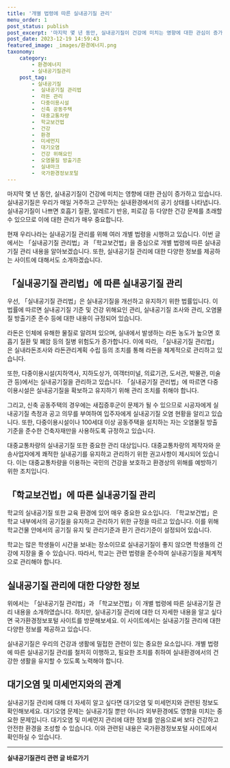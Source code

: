 ```yaml
---
title: '개별 법령에 따른 실내공기질 관리'
menu_order: 1
post_status: publish
post_excerpt: '마지막 몇 년 동안, 실내공기질이 건강에 미치는 영향에 대한 관심이 증가하고 있습니다. 실내공기질은 우리가 매일 거주하고 근무하는 실내환경에서의 공기 상태를 나타냅니다. 실내공기질이 나쁘면 호흡기 질환, 알레르기 반응, 피로감 등 다양한 건강 문제를 초래할 수 있으므로 이에 대한 관리가 매우 중요합니다.'
post_date: 2023-12-19 14:59:43
featured_image: _images/환경에너지.png
taxonomy:
    category:
        - 환경에너지
        - 실내공기질관리
    post_tag:
        - 실내공기질
        -  실내공기질 관리법
        -  라돈 관리
        -  다중이용시설
        -  신축 공동주택
        -  대중교통차량
        -  학교보건법
        -  건강
        -  환경
        -  미세먼지
        -  대기오염
        -  건강 위해요인
        -  오염물질 방출기준
        -  실내마크
        -  국가환경정보포털
---
```



마지막 몇 년 동안, 실내공기질이 건강에 미치는 영향에 대한 관심이 증가하고 있습니다. 실내공기질은 우리가 매일 거주하고 근무하는 실내환경에서의 공기 상태를 나타냅니다. 실내공기질이 나쁘면 호흡기 질환, 알레르기 반응, 피로감 등 다양한 건강 문제를 초래할 수 있으므로 이에 대한 관리가 매우 중요합니다.

현재 우리나라는 실내공기질 관리를 위해 여러 개별 법령을 시행하고 있습니다. 이번 글에서는 「실내공기질 관리법」과 「학교보건법」을 중심으로 개별 법령에 따른 실내공기질 관리 내용을 알아보겠습니다. 또한, 실내공기질 관리에 대한 다양한 정보를 제공하는 사이트에 대해서도 소개하겠습니다.

## 「실내공기질 관리법」에 따른 실내공기질 관리

우선, 「실내공기질 관리법」은 실내공기질을 개선하고 유지하기 위한 법률입니다. 이 법률에 따르면 실내공기질 기준 및 건강 위해요인 관리, 실내공기질 조사와 관리, 오염물질 방출기준 준수 등에 대한 내용이 규정되어 있습니다.

라돈은 인체에 유해한 물질로 알려져 있으며, 실내에서 발생하는 라돈 농도가 높으면 호흡기 질환 및 폐암 등의 질병 위험도가 증가합니다. 이에 따라, 「실내공기질 관리법」은 실내라돈조사와 라돈관리계획 수립 등의 조치를 통해 라돈을 체계적으로 관리하고 있습니다.

또한, 다중이용시설(지하역사, 지하도상가, 여객터미널, 의료기관, 도서관, 박물관, 미술관 등)에서는 실내공기질을 관리하고 있습니다. 「실내공기질 관리법」에 따르면 다중이용시설은 실내공기질을 확보하고 유지하기 위해 관리 조치를 취해야 합니다.

그리고, 신축 공동주택의 경우에는 새집증후군이 문제가 될 수 있으므로 시공자에게 실내공기질 측정과 공고 의무를 부여하여 입주자에게 실내공기질 오염 현황을 알리고 있습니다. 또한, 다중이용시설이나 100세대 이상 공동주택을 설치하는 자는 오염물질 방출기준을 준수한 건축자재만을 사용하도록 규정하고 있습니다.

대중교통차량의 실내공기질 또한 중요한 관리 대상입니다. 대중교통차량의 제작자와 운송사업자에게 쾌적한 실내공기를 유지하고 관리하기 위한 권고사항이 제시되어 있습니다. 이는 대중교통차량을 이용하는 국민의 건강을 보호하고 환경상의 위해를 예방하기 위한 조치입니다.

## 「학교보건법」에 따른 실내공기질 관리

학교의 실내공기질 또한 교육 환경에 있어 매우 중요한 요소입니다. 「학교보건법」은 학교 내부에서의 공기질을 유지하고 관리하기 위한 규정을 따르고 있습니다. 이를 위해 학교건물 안에서의 공기질 유지 및 관리기준과 환기 관리기준이 설정되어 있습니다.

학교는 많은 학생들이 시간을 보내는 장소이므로 실내공기질이 좋지 않으면 학생들의 건강에 지장을 줄 수 있습니다. 따라서, 학교는 관련 법령을 준수하여 실내공기질을 체계적으로 관리해야 합니다.

## 실내공기질 관리에 대한 다양한 정보

위에서는 「실내공기질 관리법」과 「학교보건법」이 개별 법령에 따른 실내공기질 관리 내용을 소개하였습니다. 하지만, 실내공기질 관리에 대한 더 자세한 내용을 알고 싶다면 국가환경정보포털 사이트를 방문해보세요. 이 사이트에서는 실내공기질 관리에 대한 다양한 정보를 제공하고 있습니다.

실내공기질은 우리의 건강과 생활에 밀접한 관련이 있는 중요한 요소입니다. 개별 법령에 따른 실내공기질 관리를 철저히 이행하고, 필요한 조치를 취하여 실내환경에서의 건강한 생활을 유지할 수 있도록 노력해야 합니다.

## 대기오염 및 미세먼지와의 관계

실내공기질 관리에 대해 더 자세히 알고 싶다면 대기오염 및 미세먼지와 관련된 정보도 확인해보세요. 대기오염 문제는 실내공기질 뿐만 아니라 외부환경에도 영향을 미치는 중요한 문제입니다. 대기오염 및 미세먼지 관리에 대한 정보를 얻음으로써 보다 건강하고 안전한 환경을 조성할 수 있습니다. 이와 관련된 내용은 국가환경정보포털 사이트에서 확인하실 수 있습니다.
<!-- wp:separator -->
<hr class="wp-block-separator has-alpha-channel-opacity"/>
<!-- /wp:separator -->

<!-- wp:group {"backgroundColor":"base","layout":{"type":"constrained"}} -->
<div class="wp-block-group has-base-background-color has-background"><!-- wp:paragraph {"align":"center","fontSize":"medium"} -->
<p class="has-text-align-center has-large-font-size"><strong>실내공기질관리 관련 글 바로가기</strong></p>
<!-- /wp:paragraph -->


<!-- wp:latest-posts
{"categories":[{"id":36433,"count":19,"description":"","link":"https://uknowlaw.com/category/%ec%8b%a4%eb%82%b4%ea%b3%b5%ea%b8%b0%ec%a7%88%ea%b4%80%eb%a6%ac/","name":"실내공기질관리","slug":"실내공기질관리","taxonomy":"category","parent":0,"meta":[],"_links":{"self":[{"href":"https://uknowlaw.com/wp-json/wp/v2/categories/36433"}],"collection":[{"href":"https://uknowlaw.com/wp-json/wp/v2/categories"}],"about":[{"href":"https://uknowlaw.com/wp-json/wp/v2/taxonomies/category"}],"wp:post_type":[{"href":"https://uknowlaw.com/wp-json/wp/v2/posts?categories=36433"}],"curies":[{"name":"wp","href":"https://api.w.org/{rel}","templated":true}]}}],"postsToShow":100,"excerptLength":28,"postLayout":"grid","columns":2,"featuredImageAlign":"left","featuredImageSizeSlug":"large","fontSize":"small"} /--></div>
<!-- /wp:group -->